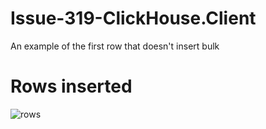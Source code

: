 # Issue-319-ClickHouse.Client
An example of the first row that doesn't insert bulk

# Rows inserted
![rows](https://github.com/adolfosp/Issue-319-ClickHouse.Client/assets/39220517/5f9d7202-0b05-485a-a55c-6b489a080338)
